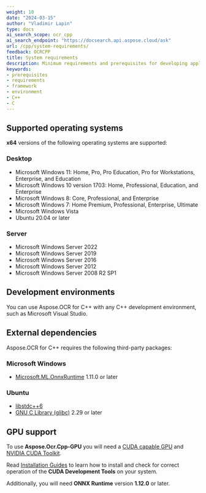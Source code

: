 ```yaml
---
weight: 10
date: "2024-03-15"
author: "Vladimir Lapin"
type: docs
ai_search_scope: ocr_cpp
ai_search_endpoint: "https://docsearch.api.aspose.cloud/ask"
url: /cpp/system-requirements/
feedback: OCRCPP
title: System requirements
description: Minimum requirements and prerequisites for developing applications with Aspose.OCR for C++.
keywords:
- prerequisites
- requirements
- framework
- environment
- C++
- C
---
```


## Supported operating systems

**x64** versions of the following operating systems are supported:

### Desktop

- Microsoft Windows 11: Home, Pro, Pro Education, Pro for Workstations, Enterprise, and Education
- Microsoft Windows 10 version 1703: Home, Professional, Education, and Enterprise
- Microsoft Windows 8: Core, Professional, and Enterprise
- Microsoft Windows 7: Home Premium, Professional, Enterprise, Ultimate
- Microsoft Windows Vista
- Ubuntu 20.04 or later

### Server

- Microsoft Windows Server 2022
- Microsoft Windows Server 2019
- Microsoft Windows Server 2016
- Microsoft Windows Server 2012
- Microsoft Windows Server 2008 R2 SP1

## Development environments

You can use Aspose.OCR for C++ with any C++ development environment, such as Microsoft Visual Studio.

## External dependencies

Aspose.OCR for C++ requires the following third-party packages:

### Microsoft Windows

- [Microsoft.ML.OnnxRuntime](https://www.nuget.org/packages/Microsoft.ML.OnnxRuntime/) 1.11.0 or later

### Ubuntu

- [libstdc++6](https://packages.ubuntu.com/focal/libstdc++6)
- [GNU C Library (glibc)](https://www.gnu.org/software/libc/) 2.29 or later

## GPU support

To use **Aspose.Ocr.Cpp-GPU** you will need a [CUDA capable GPU](https://developer.nvidia.com/cuda-gpus) and [NVIDIA CUDA Toolkit](https://developer.nvidia.com/cuda-downloads).

Read [Installation Guides](https://docs.nvidia.com/cuda/index.html#installation-guides) to learn how to install and check for correct operation of the **CUDA Development Tools** on your system.

Additionally, you will need **ONNX Runtime** version **1.12.0** or later.
